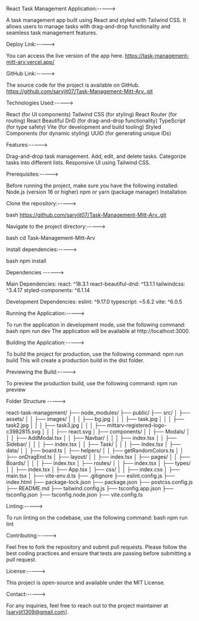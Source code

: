 React Task Management Application:----->

A task management app built using React and styled with Tailwind CSS. It allows users to manage tasks with drag-and-drop functionality and seamless task management features.

Deploy Link:----->

You can access the live version of the app here.
https://task-management-mitt-arv.vercel.app/

GitHub Link:----->

The source code for the project is available on GitHub.
https://github.com/sarvjit07/Task-Management-Mitt-Arv..git


Technologies Used:----->

React (for UI components)
Tailwind CSS (for styling)
React Router (for routing)
React Beautiful DnD (for drag-and-drop functionality)
TypeScript (for type safety)
Vite (for development and build tooling)
Styled Components (for dynamic styling)
UUID (for generating unique IDs)


Features:----->

Drag-and-drop task management.
Add, edit, and delete tasks.
Categorize tasks into different lists.
Responsive UI using Tailwind CSS.

Prerequisites:----->

Before running the project, make sure you have the following installed:
Node.js (version 16 or higher)
npm or yarn (package manager)
Installation

Clone the repository:----->

bash
https://github.com/sarvjit07/Task-Management-Mitt-Arv..git


Navigate to the project directory:----->

bash
cd Task-Management-Mitt-Arv

Install dependencies:----->

bash
npm install



Dependencies ------>

Main Dependencies:
react: ^18.3.1
react-beautiful-dnd: ^13.1.1
tailwindcss: ^3.4.17
styled-components: ^6.1.14

Development Dependencies:
eslint: ^9.17.0
typescript: ~5.6.2
vite: ^6.0.5




Running the Application:----->

To run the application in development mode, use the following command:
bash
npm run dev
The application will be available at http://localhost:3000.


Building the Application:----->

To build the project for production, use the following command:
npm run build
This will create a production build in the dist folder.


Previewing the Build:----->

To preview the production build, use the following command:
npm run preview


Folder Structure ----->

react-task-management/
├── node_modules/
├── public/
├── src/
│   ├── assets/
│   │   ├── images/
│   │   │   ├── bg.jpg
│   │   │   ├── task.jpg
│   │   │   ├── task2.jpg
│   │   │   ├── task3.jpg
│   │   │   ├── mittarv-registered-logo-c3982815.svg
│   │   │   ├── react.svg
│   ├── components/
│   │   ├── Modals/
│   │   │   ├── AddModal.tsx
│   │   ├── Navbar/
│   │   │   ├── index.tsx
│   │   ├── Sidebar/
│   │   │   ├── index.tsx
│   │   ├── Task/
│   │   │   ├── index.tsx
│   ├── data/
│   │   ├── board.ts
│   ├── helpers/
│   │   ├── getRandomColors.ts
│   │   ├── onDragEnd.ts
│   ├── layout/
│   │   ├── index.tsx
│   ├── pages/
│   │   ├── Boards/
│   │   │   ├── index.tsx
│   ├── routes/
│   │   ├── index.tsx
│   ├── types/
│   │   ├── index.tsx
│   ├── App.tsx
│   ├── css/
│   │   ├── index.css
│   ├── main.tsx
│   ├── vite-env.d.ts
├── .gitignore
├── eslint.config.js
├── index.html
├── package-lock.json
├── package.json
├── postcss.config.js
├── README.md
├── tailwind.config.js
├── tsconfig.app.json
├── tsconfig.json
├── tsconfig.node.json
├── vite.config.ts



Linting:----->

To run linting on the codebase, use the following command:
bash
npm run lint


Contributing:----->

Feel free to fork the repository and submit pull requests. Please follow the best coding practices and ensure that tests are passing before submitting a pull request.


License:----->

This project is open-source and available under the MIT License.

Contact:----->

For any inquiries, feel free to reach out to the project maintainer at [sarvjit1309@gmail.com].
